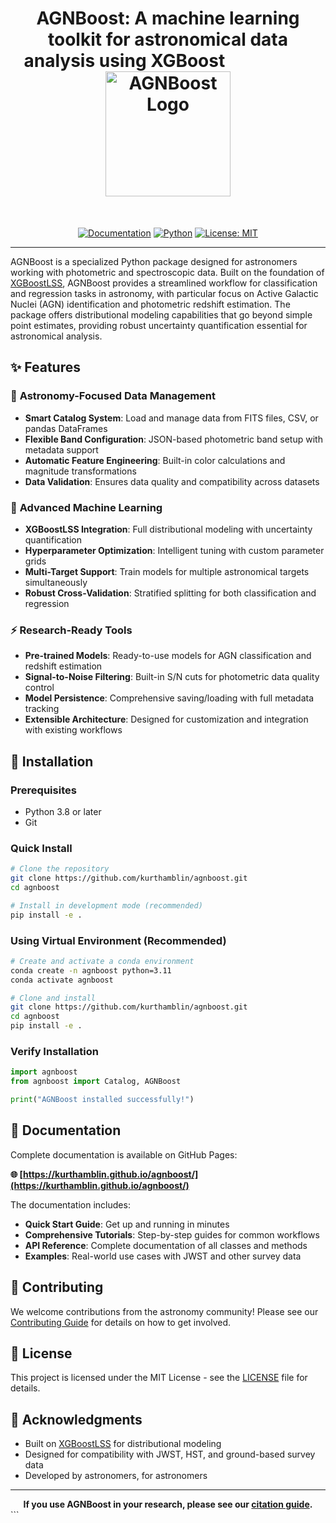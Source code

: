 <div align="center">
  <h1>AGNBoost: A machine learning toolkit for astronomical data analysis using XGBoost &nbsp;&nbsp;&nbsp;&nbsp;&nbsp;&nbsp;&nbsp;&nbsp;&nbsp;&nbsp;&nbsp;&nbsp;&nbsp;&nbsp;&nbsp;&nbsp;&nbsp;&nbsp;&nbsp;&nbsp; <img src="agnboost_logo_circular.png" alt="AGNBoost Logo" width="200" height="200"/></h1>
  
  <br>
  
  [![Documentation](https://img.shields.io/badge/docs-github--pages-blue)](https://kurthamblin.github.io/agnboost/)
  [![Python](https://img.shields.io/badge/python-3.8+-blue.svg)](https://www.python.org/downloads/)
  [![License: MIT](https://img.shields.io/badge/License-MIT-yellow.svg)](https://opensource.org/licenses/MIT)
</div>

---

AGNBoost is a specialized Python package designed for astronomers working with photometric and spectroscopic data. Built on the foundation of [XGBoostLSS](https://statmixedml.github.io/XGBoostLSS/), AGNBoost provides a streamlined workflow for classification and regression tasks in astronomy, with particular focus on Active Galactic Nuclei (AGN) identification and photometric redshift estimation. The package offers distributional modeling capabilities that go beyond simple point estimates, providing robust uncertainty quantification essential for astronomical analysis.

## ✨ Features

### 🔭 **Astronomy-Focused Data Management**
- **Smart Catalog System**: Load and manage data from FITS files, CSV, or pandas DataFrames
- **Flexible Band Configuration**: JSON-based photometric band setup with metadata support
- **Automatic Feature Engineering**: Built-in color calculations and magnitude transformations
- **Data Validation**: Ensures data quality and compatibility across datasets

### 🚀 **Advanced Machine Learning**
- **XGBoostLSS Integration**: Full distributional modeling with uncertainty quantification
- **Hyperparameter Optimization**: Intelligent tuning with custom parameter grids
- **Multi-Target Support**: Train models for multiple astronomical targets simultaneously
- **Robust Cross-Validation**: Stratified splitting for both classification and regression

### ⚡ **Research-Ready Tools**
- **Pre-trained Models**: Ready-to-use models for AGN classification and redshift estimation
- **Signal-to-Noise Filtering**: Built-in S/N cuts for photometric data quality control
- **Model Persistence**: Comprehensive saving/loading with full metadata tracking
- **Extensible Architecture**: Designed for customization and integration with existing workflows

## 🚀 Installation

### Prerequisites
- Python 3.8 or later
- Git

### Quick Install

```bash
# Clone the repository
git clone https://github.com/kurthamblin/agnboost.git
cd agnboost

# Install in development mode (recommended)
pip install -e .
```

### Using Virtual Environment (Recommended)

```bash
# Create and activate a conda environment
conda create -n agnboost python=3.11
conda activate agnboost

# Clone and install
git clone https://github.com/kurthamblin/agnboost.git
cd agnboost
pip install -e .
```

### Verify Installation

```python
import agnboost
from agnboost import Catalog, AGNBoost

print("AGNBoost installed successfully!")
```

## 📖 Documentation

Complete documentation is available on GitHub Pages:

**🌐 [https://kurthamblin.github.io/agnboost/](https://kurthamblin.github.io/agnboost/)**

The documentation includes:
- **Quick Start Guide**: Get up and running in minutes
- **Comprehensive Tutorials**: Step-by-step guides for common workflows
- **API Reference**: Complete documentation of all classes and methods
- **Examples**: Real-world use cases with JWST and other survey data


## 🤝 Contributing

We welcome contributions from the astronomy community! Please see our [Contributing Guide](https://kurthamblin.github.io/agnboost/contributing/) for details on how to get involved.

## 📄 License

This project is licensed under the MIT License - see the [LICENSE](LICENSE) file for details.

## 🙏 Acknowledgments

- Built on [XGBoostLSS](https://statmixedml.github.io/XGBoostLSS/) for distributional modeling
- Designed for compatibility with JWST, HST, and ground-based survey data
- Developed by astronomers, for astronomers

---

<div align="center">
  <strong>If you use AGNBoost in your research, please see our <a href="https://kurthamblin.github.io/agnboost/citation/">citation guide</a>.</strong>
</div>
```

